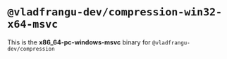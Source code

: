 # `@vladfrangu-dev/compression-win32-x64-msvc`

This is the **x86_64-pc-windows-msvc** binary for `@vladfrangu-dev/compression`
